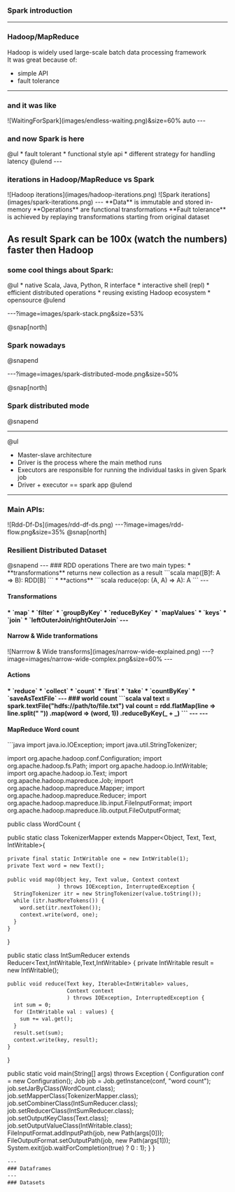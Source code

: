 ### Spark introduction

---
<h3> Hadoop/MapReduce </h3>

Hadoop is widely used large-scale batch data processing framework  
It was great because of:
* simple API
* fault tolerance
---
<h3> and it was like </h3>
![WaitingForSpark](images/endless-waiting.png)&size=60% auto
---
<h3> and now Spark is here </h3>
@ul
* fault tolerant
* functional style api
* different strategy for handling latency 
@ulend
---
<h3> iterations in Hadoop/MapReduce vs Spark </h3>
![Hadoop iterations](images/hadoop-iterations.png)
![Spark iterations](images/spark-iterations.png)
--- 
**Data** is immutable and stored in-memory     
**Operations** are functional transformations       
**Fault tolerance** is achieved by replaying transformations starting from original dataset     
  
As result Spark can be 100x (watch the numbers) faster then Hadoop      
---
<h3> some cool things about Spark: </h3>
@ul
* native Scala, Java, Python, R interface   
* interactive shell (repl)    
* efficient distributed operations   
* reusing existing Hadoop ecosystem  
* opensource 
@ulend

---?image=images/spark-stack.png&size=53%

@snap[north]

<h3> Spark nowadays </h3>

@snapend

---?image=images/spark-distributed-mode.png&size=50%

@snap[north]
<h3> Spark distributed mode </h3>
@snapend

---
@ul
* Master-slave architecture   
* Driver is the process where the main method runs  
* Executors are responsible for running the individual tasks in given Spark job
* Driver + executor == spark app 
@ulend

---
<h3> Main APIs: </h3>
![Rdd-Df-Ds](images/rdd-df-ds.png)
---?image=images/rdd-flow.png&size=35%
@snap[north]
<h3> Resilient Distributed Dataset </h3>
@snapend
<!-- @snap[east] -->
<!-- ![RDD Flow](images/rdd-flow.png)&size=contain -->
<!-- @snapend -->
---
### RDD operations
There are two main types:
* **transformations**
returns new collection as a result
```scala
map([B]f: A => B): RDD[B]
```
* **actions**
```scala
reduce(op: (A, A) => A): A
```
---
<h4> Transformations <h4>
* `map`
* `filter`
* `groupByKey`
* `reduceByKey`
* `mapValues`
* `keys`
* `join`
* `leftOuterJoin/rightOuterJoin`
---
<h4> Narrow & Wide tranformations </h4>
![Narrrow & Wide transforms](images/narrow-wide-explained.png)
---?image=images/narrow-wide-complex.png&size=60%
---
<h4> Actions <h4>
* `reduce`
* `collect`
* `count`
* `first`
* `take`
* `countByKey`
* `saveAsTextFile`
---
### world count 
```scala
val text = spark.textFile("hdfs://path/to/file.txt")
val count = rdd.flatMap(line => line.split(" "))
                    .map(word => (word, 1))
                    .reduceByKey(_ + _)
```
---
---
<h4> MapReduce Word count </h4>
```java
import java.io.IOException;
import java.util.StringTokenizer;

import org.apache.hadoop.conf.Configuration;
import org.apache.hadoop.fs.Path;
import org.apache.hadoop.io.IntWritable;
import org.apache.hadoop.io.Text;
import org.apache.hadoop.mapreduce.Job;
import org.apache.hadoop.mapreduce.Mapper;
import org.apache.hadoop.mapreduce.Reducer;
import org.apache.hadoop.mapreduce.lib.input.FileInputFormat;
import org.apache.hadoop.mapreduce.lib.output.FileOutputFormat;

public class WordCount {

  public static class TokenizerMapper
       extends Mapper<Object, Text, Text, IntWritable>{

    private final static IntWritable one = new IntWritable(1);
    private Text word = new Text();

    public void map(Object key, Text value, Context context
                    ) throws IOException, InterruptedException {
      StringTokenizer itr = new StringTokenizer(value.toString());
      while (itr.hasMoreTokens()) {
        word.set(itr.nextToken());
        context.write(word, one);
      }
    }
  }

  public static class IntSumReducer
       extends Reducer<Text,IntWritable,Text,IntWritable> {
    private IntWritable result = new IntWritable();

    public void reduce(Text key, Iterable<IntWritable> values,
                       Context context
                       ) throws IOException, InterruptedException {
      int sum = 0;
      for (IntWritable val : values) {
        sum += val.get();
      }
      result.set(sum);
      context.write(key, result);
    }
  }

  public static void main(String[] args) throws Exception {
    Configuration conf = new Configuration();
    Job job = Job.getInstance(conf, "word count");
    job.setJarByClass(WordCount.class);
    job.setMapperClass(TokenizerMapper.class);
    job.setCombinerClass(IntSumReducer.class);
    job.setReducerClass(IntSumReducer.class);
    job.setOutputKeyClass(Text.class);
    job.setOutputValueClass(IntWritable.class);
    FileInputFormat.addInputPath(job, new Path(args[0]));
    FileOutputFormat.setOutputPath(job, new Path(args[1]));
    System.exit(job.waitForCompletion(true) ? 0 : 1);
  }
}
```
---
### Dataframes
---
### Datasets